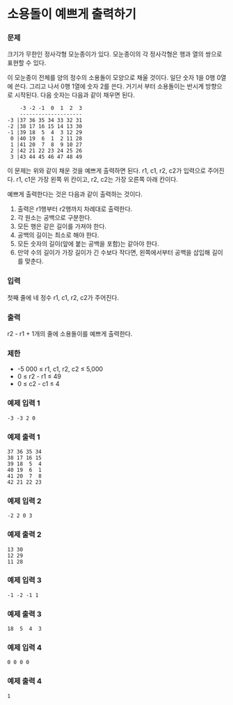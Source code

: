 # 소용돌이 예쁘게 출력하기
### 문제

크기가 무한인 정사각형 모눈종이가 있다. 모눈종이의 각 정사각형은 행과 열의 쌍으로 표현할 수 있다.

이 모눈종이 전체를 양의 정수의 소용돌이 모양으로 채울 것이다. 일단 숫자 1을 0행 0열에 쓴다. 그리고 나서 0행 1열에 숫자 2를 쓴다. 거기서 부터 소용돌이는 반시계 방향으로 시작된다. 다음 숫자는 다음과 같이 채우면 된다.

```
    -3 -2 -1  0  1  2  3
    --------------------
-3 |37 36 35 34 33 32 31
-2 |38 17 16 15 14 13 30
-1 |39 18  5  4  3 12 29
 0 |40 19  6  1  2 11 28
 1 |41 20  7  8  9 10 27
 2 |42 21 22 23 24 25 26
 3 |43 44 45 46 47 48 49
```
 
이 문제는 위와 같이 채운 것을 예쁘게 출력하면 된다. r1, c1, r2, c2가 입력으로 주어진다. r1, c1은 가장 왼쪽 위 칸이고, r2, c2는 가장 오른쪽 아래 칸이다.

예쁘게 출력한다는 것은 다음과 같이 출력하는 것이다.

1. 출력은 r1행부터 r2행까지 차례대로 출력한다.
2. 각 원소는 공백으로 구분한다.
3. 모든 행은 같은 길이를 가져야 한다.
4. 공백의 길이는 최소로 해야 한다.
5. 모든 숫자의 길이(앞에 붙는 공백을 포함)는 같아야 한다.
6. 만약 수의 길이가 가장 길이가 긴 수보다 작다면, 왼쪽에서부터 공백을 삽입해 길이를 맞춘다.

### 입력

첫째 줄에 네 정수 r1, c1, r2, c2가 주어진다.

### 출력

r2 - r1 + 1개의 줄에 소용돌이를 예쁘게 출력한다.

### 제한

- -5 000 ≤ r1, c1, r2, c2 ≤ 5,000
- 0 ≤ r2 - r1 ≤ 49
- 0 ≤ c2 - c1 ≤ 4

### 예제 입력 1 

```
-3 -3 2 0
```

### 예제 출력 1

``` 
37 36 35 34
38 17 16 15
39 18  5  4
40 19  6  1
41 20  7  8
42 21 22 23
```

### 예제 입력 2 

```
-2 2 0 3
```

### 예제 출력 2 

```
13 30
12 29
11 28
```

### 예제 입력 3 

```
-1 -2 -1 1
```

### 예제 출력 3 

```
18  5  4  3
```

### 예제 입력 4 

```
0 0 0 0
```

### 예제 출력 4 

```
1
```